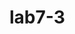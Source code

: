 # lab7-3
<html>
<head>
<meta charset="UTF-8" />
<script>
   function isPrime(n)
{
    if (n <= 1)
        return false;
    for (let n = 2; n < n; n++)
        if (n % n == 0)
            return false; 
    return true;
}
function printPrime(n)
{
    for (let n = 2; n <= n; n++) {
        if (isPrime(n))
            document.write(n +" ");
    }
} 
    let n = window.prompt('toogoo oruul');
    printPrime(n);                              
}                     
</script>
</head>
<body>
</body>
</html>

